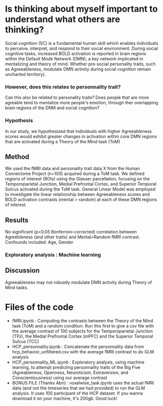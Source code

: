 # Is thinking about myself important to understand what others are thinking? 
Social cognition (SC) is a fundamental human skill which enables individuals to perceive, interpret, and respond to their social environment. During social cognitive tasks, increased BOLD activation is reported in brain regions within the Default Mode Network (DMN), a key network implicated in mentalizing and theory of mind. Whether pro-social personality traits, such as Agreeableness, modulate DMN activity during social cognition remain uncharted territory).

### However, does this relates to personnality trait?
 Can this also be related to personality traits? Does people that are more agreable tend to mentalize more people's emotion, through ther overlapping brain regions of the DNM and social cognition?

### Hypothesis
In our study, we hypothesized that individuals with higher Agreeableness scores would exhibit greater changes in activation within core DMN regions that are activated during a Theory of the Mind task (ToM)

## Method

We used the fMRI data and personality trait data X from the Human Connectome Project (n=100) acquired during a ToM task. We defined regions of interest (ROIs) using the Glasser parcellation, focusing on the Temporoparietal Junction, Medial Prefrontal Cortex, and Superior Temporal Sulcus activated during the ToM task. General Linear Model was employed to investigate the linear relationship between Agreeableness scores and BOLD activation contrasts (mental > random) at each of these DMN regions of interest.

## Results
No significant (p<0.05 Bonferroni-corrected) correlation between Agreebleness (and other traits) and Mental>Random fMRI contrast. Confounds included: Age, Gender

### Exploratory analysis : Machine learning


## Discussion
Agreeableness may not robustly modulate DMN activity during Theory of Mind tasks. 



# Files of the code
- fMRI.ipynb : Computing the contrasts between the Theory of the Mind task (ToM) and a random condition. Run this first to give a csv file with the average contrast of 100 subjects for the Temporoparietal Junction (TPJ), the Medial Prefrontal Cortex (mPFC) and the Superior Temporal Sulcus (TCC)
- HCP_personnality.ipynb : Concatenate the personnality data from hcp_behavior_unfiltered.csv with the average fMRI contrast to do GLM analysis
- HCP_personnality_ML.ipynb : Exploratory analysis, using machine learning, to attempt predicting personnality traits of the Big Five (Agreableness, Openness, Neuroticism, Extraversion, and Conscientiousness) using our average contrast
- BONUS FILE (Thanks Abri) : voxelwise_task.ipynb uses the actual fMRI data (and not the timeseries that we had provided) to run the GLM analysis. It uses 100 participant of the HCP dataset. If you wanna download it on your machine, it's 200gb. Good luck!
